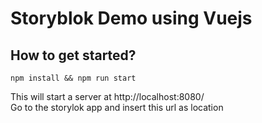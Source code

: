 # Storyblok Demo using Vuejs

## How to get started?
```
npm install && npm run start
```

This will start a server at http://localhost:8080/  
Go to the storylok app and insert this url as location

